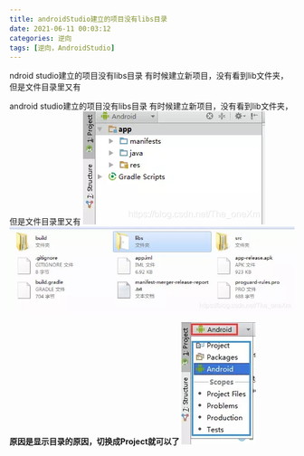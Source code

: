 ```yaml
---
title: androidStudio建立的项目没有libs目录
date: 2021-06-11 00:03:12
categories: 逆向
tags: [逆向，AndroidStudio]
---
```




ndroid studio建立的项目没有libs目录
有时候建立新项目，没有看到lib文件夹，但是文件目录里又有

<!--more-->



android studio建立的项目没有libs目录
有时候建立新项目，没有看到lib文件夹，但是文件目录里又有
![](.\androidStudio建立的项目没有libs目录\1.jpg)
![](.\androidStudio建立的项目没有libs目录\2.jpg)

**原因是显示目录的原因，切换成Project就可以了**
![](.\androidStudio建立的项目没有libs目录\3.jpg)